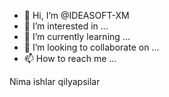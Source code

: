 - 👋 Hi, I’m @IDEASOFT-XM
- 👀 I’m interested in ...
- 🌱 I’m currently learning ...
- 💞️ I’m looking to collaborate on ...
- 📫 How to reach me ...

Nima ishlar qilyapsilar
<!---
IDEASOFT-XM/IDEASOFT-XM is a ✨ special ✨ repository because its `README.md` (this file) appears on your GitHub profile.
You can click the Preview link to take a look at your changes.
--->

